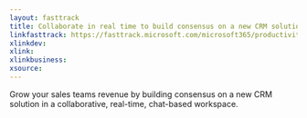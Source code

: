 ```yaml
---
layout: fasttrack
title: Collaborate in real time to build consensus on a new CRM solution
linkfasttrack: https://fasttrack.microsoft.com/microsoft365/productivitylibrary/Collaborate-in-real-time-to-build-consensus-on-a-new-CRM-solution 
xlinkdev: 
xlink: 
xlinkbusiness: 
xsource: 
---
```

Grow your sales teams revenue by building consensus on a new CRM solution in a collaborative, real-time, chat-based workspace.